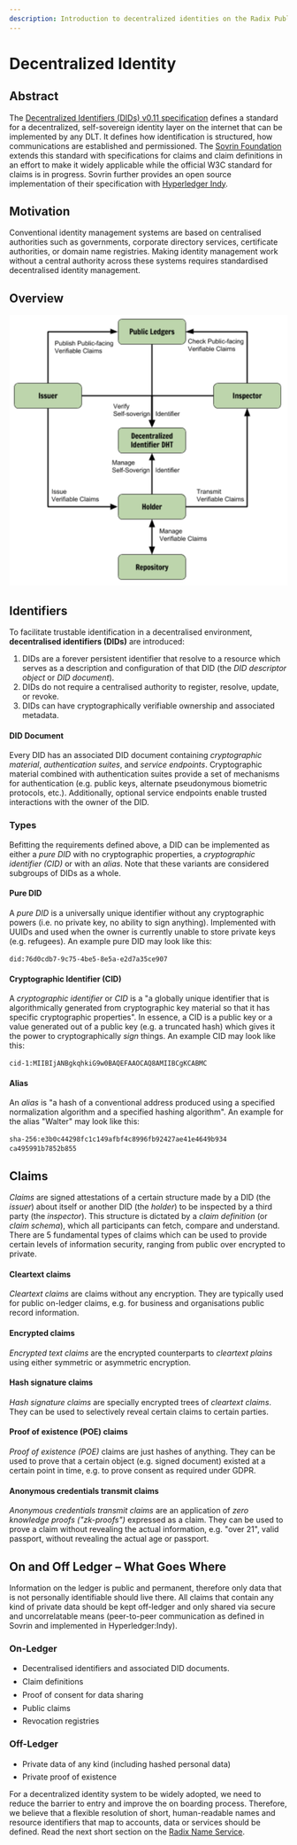 ```yaml
---
description: Introduction to decentralized identities on the Radix Public Ledger
---
```


# Decentralized Identity

## Abstract

The [Decentralized Identifiers \(DIDs\) v0.11 specification](https://w3c-ccg.github.io/did-spec/) defines a standard for a decentralized, self-sovereign identity layer on the internet that can be implemented by any DLT. It defines how identification is structured, how communications are established and permissioned. The [Sovrin Foundation](https://sovrin.org/wp-content/uploads/2018/03/Sovrin-Protocol-and-Token-White-Paper.pdf) extends this standard with specifications for claims and claim definitions in an effort to make it widely applicable while the official W3C standard for claims is in progress. Sovrin further provides an open source implementation of their specification with [Hyperledger Indy](https://github.com/hyperledger/indy-sdk). 

## Motivation <a id="Analysis:Identity-Motivation"></a>

Conventional identity management systems are based on centralised authorities such as governments, corporate directory services, certificate authorities, or domain name registries. Making identity management work without a central authority across these systems requires standardised decentralised identity management.

## Overview <a id="Analysis:Identity-Overview"></a>

![](../../.gitbook/assets/screen-shot-2018-10-26-at-6.45.50-pm.png)

## Identifiers  <a id="Analysis:Identity-Identifiers"></a>

To facilitate trustable identification in a decentralised environment, **decentralised identifiers \(DIDs\)** are introduced:

1. DIDs are a forever persistent identifier that resolve to a resource which serves as a description and configuration of that DID \(the _DID descriptor object_ or _DID document_\). 
2. DIDs do not require a centralised authority to register, resolve, update, or revoke. 
3. DIDs can have cryptographically verifiable ownership and associated metadata.

#### DID Document <a id="Analysis:Identity-DIDDocument"></a>

Every DID has an associated DID document containing _cryptographic material_, _authentication suites_, and _service endpoints_. Cryptographic material combined with authentication suites provide a set of mechanisms for authentication \(e.g. public keys, alternate pseudonymous biometric protocols, etc.\). Additionally, optional service endpoints enable trusted interactions with the owner of the DID.

### Types <a id="Analysis:Identity-Types"></a>

Befitting the requirements defined above, a DID can be implemented as either a _pure DID_ with no cryptographic properties, a _cryptographic identifier \(CID\)_ or with an _alias_. Note that these variants are considered subgroups of DIDs as a whole. 

#### Pure DID <a id="Analysis:Identity-PureDID"></a>

A _pure DID_ is a universally unique identifier without any cryptographic powers \(i.e. no private key, no ability to sign anything\). Implemented with UUIDs and used when the owner is currently unable to store private keys \(e.g. refugees\). An example pure DID may look like this:

`did:76d0cdb7-9c75-4be5-8e5a-e2d7a35ce907`

#### Cryptographic Identifier \(CID\)   <a id="Analysis:Identity-CryptographicIdentifier(CID)"></a>

A _cryptographic identifier_ or _CID_ is a "a globally unique identifier that is algorithmically generated from cryptographic key material so that it has specific cryptographic properties". In essence, a CID is a public key or a value generated out of a public key \(e.g. a truncated hash\) which gives it the power to cryptographically _sign_ things. An example CID may look like this:

`cid-1:MIIBIjANBgkqhkiG9w0BAQEFAAOCAQ8AMIIBCgKCABMC`

#### Alias <a id="Analysis:Identity-Alias"></a>

An _alias_ is "a hash of a conventional address produced using a specified normalization algorithm and a specified hashing algorithm".  An example for the alias "Walter" may look like this:

`sha-256:e3b0c44298fc1c149afbf4c8996fb92427ae41e4649b934 ca495991b7852b855`

## Claims <a id="Analysis:Identity-Claims"></a>

_Claims_ are signed attestations of a certain structure made by a DID \(the _issuer_\) about itself or another DID \(the _holder_\) to be inspected by a third party \(the _inspector_\). This structure is dictated by a _claim definition_ \(or _claim schema_\), which all participants can fetch, compare and understand. There are 5 fundamental types of claims which can be used to provide certain levels of information security, ranging from public over encrypted to private. 

#### Cleartext claims <a id="Analysis:Identity-Cleartextclaims"></a>

_Cleartext claims_ are claims without any encryption. They are typically used for public on-ledger claims, e.g. for business and organisations public record information. 

#### Encrypted claims <a id="Analysis:Identity-Encryptedclaims"></a>

_Encrypted text claims_ are the encrypted counterparts to _cleartext plains_ using either symmetric or asymmetric encryption. 

#### Hash signature claims <a id="Analysis:Identity-Hashsignatureclaims"></a>

_Hash signature claims_ are specially encrypted trees of _cleartext_ _claims_. They can be used to selectively reveal certain claims to certain parties.

#### Proof of existence \(POE\) claims <a id="Analysis:Identity-Proofofexistence(POE)claims"></a>

_Proof of existence \(POE\)_ claims are just hashes of anything. They can be used to prove that a certain object \(e.g. signed document\) existed at a certain point in time, e.g. to prove consent as required under GDPR. 

#### Anonymous credentials transmit claims <a id="Analysis:Identity-Anonymouscredentialstransmitclaims"></a>

_Anonymous credentials transmit claims_ are an application of _zero knowledge proofs \("zk-proofs"\)_ expressed as a claim. They can be used to prove a claim without revealing the actual information, e.g. "over 21", valid passport, without revealing the actual age or passport.

## On and Off Ledger – What Goes Where <a id="Analysis:Identity-On-andOff-Ledger&#x2013;WhatGoesWhere"></a>

Information on the ledger is public and permanent, therefore only data that is not personally identifiable should live there. All claims that contain any kind of private data should be kept off-ledger and only shared via secure and uncorrelatable means \(peer-to-peer communication as defined in Sovrin and implemented in Hyperledger:Indy\). 

### On-Ledger

* Decentralised identifiers and associated DID documents. 
* Claim definitions 
* Proof of consent for data sharing 
* Public claims 
* Revocation registries

### Off-Ledger

* Private data of any kind \(including hashed personal data\) 
* Private proof of existence 

For a decentralized identity system to be widely adopted, we need to reduce the barrier to entry and improve the on boarding process. Therefore, we believe that a flexible resolution of short, human-readable names and resource identifiers that map to accounts, data or services should be defined. Read the next short section on the [Radix Name Service](radix-name-service.md).

